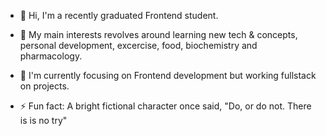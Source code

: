 - 👋 Hi, I'm a recently graduated Frontend student.
- 👀 My main interests revolves around learning new tech & concepts, personal development, excercise, food, biochemistry and pharmacology.
- 🌱 I'm currently focusing on Frontend development but working fullstack on projects.

- ⚡ Fun fact: A bright fictional character once said, "Do, or do not. There is is no try" 

<!---
Smustus/Smustus is a ✨ special ✨ repository because its `README.md` (this file) appears on your GitHub profile.
You can click the Preview link to take a look at your changes.
--->
